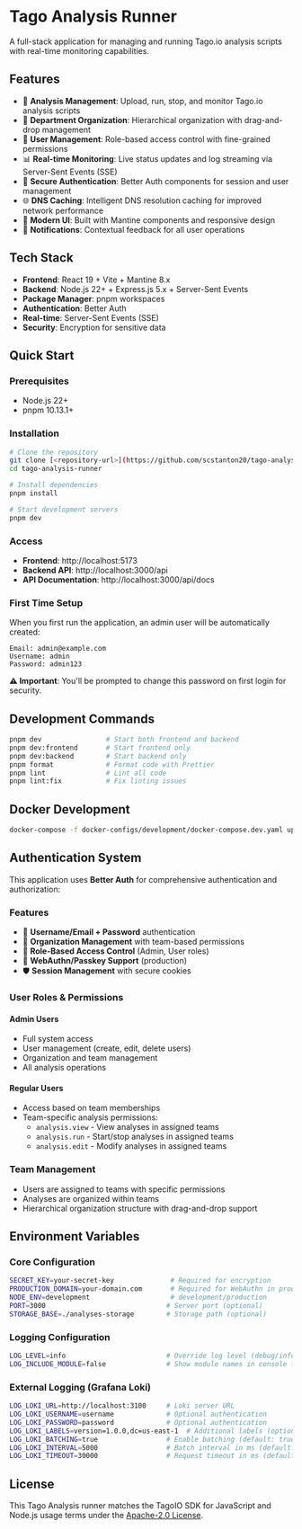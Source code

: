 # Tago Analysis Runner

A full-stack application for managing and running Tago.io analysis scripts with real-time monitoring capabilities.

## Features

- 🔧 **Analysis Management**: Upload, run, stop, and monitor Tago.io analysis scripts
- 🏢 **Department Organization**: Hierarchical organization with drag-and-drop management
- 👥 **User Management**: Role-based access control with fine-grained permissions
- 📊 **Real-time Monitoring**: Live status updates and log streaming via Server-Sent Events (SSE)
- 🔐 **Secure Authentication**: Better Auth components for session and user management
- 🌐 **DNS Caching**: Intelligent DNS resolution caching for improved network performance
- 📱 **Modern UI**: Built with Mantine components and responsive design
- 🔔 **Notifications**: Contextual feedback for all user operations

## Tech Stack

- **Frontend**: React 19 + Vite + Mantine 8.x
- **Backend**: Node.js 22+ + Express.js 5.x + Server-Sent Events
- **Package Manager**: pnpm workspaces
- **Authentication**: Better Auth
- **Real-time**: Server-Sent Events (SSE)
- **Security**: Encryption for sensitive data

## Quick Start

### Prerequisites

- Node.js 22+
- pnpm 10.13.1+

### Installation

```bash
# Clone the repository
git clone [<repository-url>](https://github.com/scstanton20/tago-analysis-runner)
cd tago-analysis-runner

# Install dependencies
pnpm install

# Start development servers
pnpm dev
```

### Access

- **Frontend**: http://localhost:5173
- **Backend API**: http://localhost:3000/api
- **API Documentation**: http://localhost:3000/api/docs

### First Time Setup

When you first run the application, an admin user will be automatically created:

```
Email: admin@example.com
Username: admin
Password: admin123
```

**⚠️ Important**: You'll be prompted to change this password on first login for security.

## Development Commands

```bash
pnpm dev                # Start both frontend and backend
pnpm dev:frontend       # Start frontend only
pnpm dev:backend        # Start backend only
pnpm format             # Format code with Prettier
pnpm lint               # Lint all code
pnpm lint:fix           # Fix linting issues
```

## Docker Development

```bash
docker-compose -f docker-configs/development/docker-compose.dev.yaml up
```

## Authentication System

This application uses **Better Auth** for comprehensive authentication and authorization:

### Features

- 🔐 **Username/Email + Password** authentication
- 🏢 **Organization Management** with team-based permissions
- 👥 **Role-Based Access Control** (Admin, User roles)
- 🔑 **WebAuthn/Passkey Support** (production)
- 🛡️ **Session Management** with secure cookies

### User Roles & Permissions

#### Admin Users

- Full system access
- User management (create, edit, delete users)
- Organization and team management
- All analysis operations

#### Regular Users

- Access based on team memberships
- Team-specific analysis permissions:
  - `analysis.view` - View analyses in assigned teams
  - `analysis.run` - Start/stop analyses in assigned teams
  - `analysis.edit` - Modify analyses in assigned teams

### Team Management

- Users are assigned to teams with specific permissions
- Analyses are organized within teams
- Hierarchical organization structure with drag-and-drop support

## Environment Variables

### Core Configuration

```bash
SECRET_KEY=your-secret-key              # Required for encryption
PRODUCTION_DOMAIN=your-domain.com       # Required for WebAuthn in production
NODE_ENV=development                    # development/production
PORT=3000                              # Server port (optional)
STORAGE_BASE=./analyses-storage        # Storage path (optional)
```

### Logging Configuration

```bash
LOG_LEVEL=info                         # Override log level (debug/info/warn/error)
LOG_INCLUDE_MODULE=false               # Show module names in console (default: false)
```

### External Logging (Grafana Loki)

```bash
LOG_LOKI_URL=http://localhost:3100     # Loki server URL
LOG_LOKI_USERNAME=username             # Optional authentication
LOG_LOKI_PASSWORD=password             # Optional authentication
LOG_LOKI_LABELS=version=1.0.0,dc=us-east-1  # Additional labels (optional)
LOG_LOKI_BATCHING=true                 # Enable batching (default: true)
LOG_LOKI_INTERVAL=5000                 # Batch interval in ms (default: 5000)
LOG_LOKI_TIMEOUT=30000                 # Request timeout in ms (default: 30000)
```

## License

This Tago Analysis runner matches the TagoIO SDK for JavaScript and Node.js usage terms under the [Apache-2.0 License](https://github.com/scstanton20/tago-analysis-runner/blob/main/LICENSE.md).
